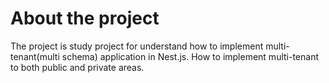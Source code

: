 About the project
==================

The project is study project for understand how to implement multi-tenant(multi schema) application in Nest.js. How to implement multi-tenant to both public and private areas.

